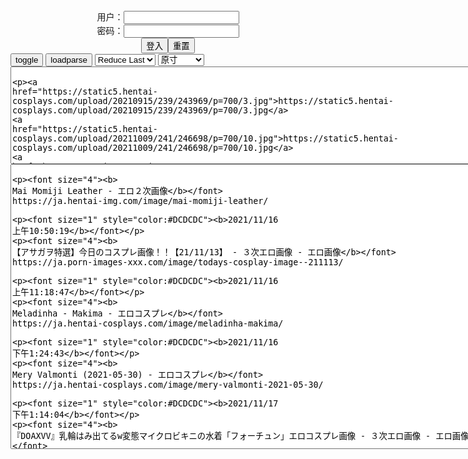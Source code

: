 <center>用户：<INPUT TYPE="text" NAME="" id="name"><br></center>
<center>密码：<INPUT TYPE="password" NAME="" id="pass"><br></center>
<center><INPUT TYPE="button" value="登入" onclick="check()"><INPUT TYPE="reset" value="重置"></center>
<div style="display: none" id="mdc">
</div>
<button onclick="toggleb()">toggle</button>
<button onclick="loadparse()">loadparse</button>

<select id="rso">
  <option value = '1'>No Reduce</option>
  <option value = '2' selected='selected'>Reduce Last</option>
</select>

<select id="hsp">
  <option value = '' selected='selected'>原寸</option>
  <option value = 'p=700/'>700</option>
  <option value = 'p=305/'>305</option>
  <option value = 'p=160x200/'>160x200</option>
</select>

<br>
<!-- 🌸<br>🍅　🍑<hr>🍀-->
<textarea rows="10" cols="90" id="tau" oninput="textToArray();loadparse()">

https://static5.hentai-cosplays.com/upload/20210915/239/243969/p=700/3.jpg
https://static5.hentai-cosplays.com/upload/20211009/241/246698/p=700/10.jpg
https://static9.porn-images-xxx.com/upload/20211117/938/959565/p=700/37.jpg
https://static4.hentai-cosplays.com/upload/20210601/226/231040/p=700/257.jpg
https://static5.hentai-cosplays.com/upload/20211113/246/251440/p=700/6.jpg
https://static9.porn-images-xxx.com/upload/20211114/937/959334/p=700/31.jpg
https://static9.porn-images-xxx.com/upload/20211113/937/959189/p=700/85.jpg
https://static8.porn-images-xxx.com/upload/20210330/909/930115/p=700/72.jpg
https://static5.hentai-cosplays.com/upload/20211019/243/247890/p=700/33.jpg
https://static5.hentai-cosplays.com/upload/20211019/243/247895/p=700/40.jpg
https://static9.porn-images-xxx.com/upload/20211114/937/959280/p=700/13.jpg
https://static9.porn-images-xxx.com/upload/20210708/921/942343/p=700/20.jpg
https://static9.porn-images-xxx.com/upload/20210803/923/944861/p=700/32.jpg
https://static8.porn-images-xxx.com/upload/20210311/906/927273/p=700/80.jpg
https://static5.hentai-cosplays.com/upload/20211019/242/247703/p=700/41.jpg
https://static5.hentai-cosplays.com/upload/20211115/246/251559/p=700/102.jpg
https://static5.hentai-cosplays.com/upload/20211025/244/249843/p=700/197.jpg
https://static12.hentai-img.com/upload/20210502/767/784719/p=700/81.jpg
https://static5.hentai-cosplays.com/upload/20211111/246/251186/p=700/11.jpg
https://static5.hentai-cosplays.com/upload/20211111/246/251187/p=700/16.jpg
https://static5.hentai-cosplays.com/upload/20211019/242/247515/p=700/18.jpg
https://static5.hentai-cosplays.com/upload/20211019/242/247568/p=700/23.jpg
https://static2.hentai-cosplays.com/upload/20200316/150/153359/p=700/141.jpg
https://static5.hentai-cosplays.com/upload/20211111/246/251262/p=700/151.jpg

</textarea>
<!-- 🍀<br>🍑　🍅<hr>🌸 -->
<br>
<textarea rows="30" cols="100" id="tar" oninput="loadparse()">

<p><font size="4"><b>
Mai Momiji Leather - エロ２次画像</b></font>
https://ja.hentai-img.com/image/mai-momiji-leather/

<font size="1" style="color:#DCDCDC"><b>2021/11/16 上午10:50:19</b></font>

<p><font size="4"><b>
【アサガヲ特選】今日のコスプレ画像！！【21/11/13】 - ３次エロ画像 - エロ画像</b></font>
https://ja.porn-images-xxx.com/image/todays-cosplay-image--211113/

<font size="1" style="color:#DCDCDC"><b>2021/11/16 上午11:18:47</b></font>

<p><font size="4"><b>
Meladinha - Makima - エロコスプレ</b></font>
https://ja.hentai-cosplays.com/image/meladinha-makima/

<font size="1" style="color:#DCDCDC"><b>2021/11/16 下午1:24:43</b></font>

<p><font size="4"><b>
Mery Valmonti (2021-05-30) - エロコスプレ</b></font>
https://ja.hentai-cosplays.com/image/mery-valmonti-2021-05-30/

<font size="1" style="color:#DCDCDC"><b>2021/11/17 下午1:14:04</b></font>

<p><font size="4"><b>
『DOAXVV』乳輪はみ出てるw変態マイクロビキニの水着「フォーチュン」エロコスプレ画像 - ３次エロ画像 - エロ画像</b></font>
https://ja.porn-images-xxx.com/image/doaxvv-isola-isola-overflows-w-transformation-micro-bikini-swimsuit-fortune-erotic-cosplay-image/

<font size="1" style="color:#DCDCDC"><b>2021/11/17 下午1:16:34</b></font>

<p><font size="4"><b>
過激に脱いじゃうコスプレイヤーの抜けるオナニー向け画像 Vol.66 - ３次エロ画像 - エロ画像</b></font>
https://ja.porn-images-xxx.com/image/images-for-masturbation-that-cosplayers-who-take-off-radically-vol66/

<font size="1" style="color:#DCDCDC"><b>2021/11/16 下午1:17:13</b></font>

<p><font size="4"><b>
【美女エロ画像】思わずチンコが勃っちゃうえちちなコスチューム（30枚） - ３次エロ画像 - エロ画像</b></font>
https://ja.porn-images-xxx.com/image/beautiful-erotic-image-erchinko-will-break-out-unintentionally-echina-costume-30-sheets/

<font size="1" style="color:#DCDCDC"><b>2021/11/16 下午1:23:53</b></font>

<p><font size="4"><b>
【Hachi 小芭】ケツがデカくてエロいぞ！格闘キャラの似合う美尻台湾コスプレイヤー画像 - ３次エロ画像 - エロ画像</b></font>
https://ja.porn-images-xxx.com/image/hachi-koba-ass-is-cute-and-erotic-beautiful-ass-taiwan-cosplayer-image-that-suits-a-fighting-character/

【Hachi 小芭】ケツがデカくてエロいぞ！格闘キャラの似合う美尻台湾コスプレイヤー画像 - ３次エロ画像 - エロ画像

<font size="1" style="color:#DCDCDC"><b>2021/11/16 下午1:19:23</b></font>

<p><font size="4"><b>
[Cosplay] 二佐Nisa - 蓝格比基尼女仆 写真套图 - エロコスプレ</b></font>
https://ja.hentai-cosplays.com/image/cosplay-nisa-nisa--photo-cloak/

<font size="1" style="color:#DCDCDC"><b>2021/11/16 下午1:14:41</b></font>

<p><font size="4"><b>
[Cosplay] 七月喵子 - 迟到的圣诞节 写真套图 - エロコスプレ</b></font>
https://ja.hentai-cosplays.com/image/cosplay-july-yingko-a-yy-in-your-all-time-photo-cloak/

<font size="1" style="color:#DCDCDC"><b>2021/11/16 下午1:15:46</b></font>

<p><font size="4"><b>
(Net red COSER photo) leather milk can be cute . . . Zhou is cute rabbit - waiter set chart - エロコスプレ</b></font>
https://ja.hentai-cosplays.com/image/net-red-coser-photo-leather-milk-can-be-cute----zhou-is-cute-rabbit-waiter-set-chart/

<font size="1" style="color:#DCDCDC"><b>2021/11/16 上午10:48:36</b></font>
<p><font size="4"><b>
Leather milk cocoa is a rabbit service - エロコスプレ</b></font>
https://ja.hentai-cosplays.com/image/leather-milk-cocoa-is-a-rabbit-service/

<font size="1" style="color:#DCDCDC"><b>2021/11/16 上午10:48:13</b></font>

<p><font size="4"><b>
股間がヤバいレザーランジェリーのエロ画像 part2 - ３次エロ画像 - エロ画像</b></font>
https://ja.porn-images-xxx.com/image/erotic-image-part-2-of-leather-lingerie-with-a-bad-crotch/

<font size="1" style="color:#DCDCDC"><b>2021/11/16 上午10:44:42</b></font>

<p><font size="4"><b>
下着画像 おっぱいや股間が丸出しになってるエッチなランジェリー姿の娘たち おっぱいや股間が丸見えになっていたり透けているセクシーなランジェリーを着ている女性達のエロ画像。普通の下着と違ってエロ用途に特化しているのか、大事な部分が見えまくりです。女性が普段着用するブラジャーやパンティーは、機能性重視なので透けたりし... 2021.07.08 下着画像 - ３次エロ画像 - エロ画像</b></font>
https://ja.porn-images-xxx.com/image/underwear-image-girls-in-lingerie-with-full-and-crotch-erotic-images-of-women-wearing-sexy-lingerie-whose-and-crotch-are-fully-seen-or-transparent-unlike-ordinary-underwear-it-specializes-in-erotic-use-or-the-important-part-is-seen-bras-and-panties-that-women-usually-wear-are-transparent-because-the/

<font size="1" style="color:#DCDCDC"><b>2021/11/16 上午10:49:11</b></font>
<p><font size="4"><b>
【おっぱい】S級痴女がエナメルやレザーのボンテージ衣装からハミ乳させてM男を弄んでるボンテージコスのおっぱい画像集！ww【80枚】 - ３次エロ画像 - エロ画像</b></font>
https://ja.porn-images-xxx.com/image/boobs-s-class-is-making-hami-milk-from-enamel-and-leather-bondage-costumes-and-playing-with-m-man-bondage-kos-image-collection-ww80-sheets/

<font size="1" style="color:#DCDCDC"><b>2021/11/16 上午10:45:30</b></font>

<p><font size="4"><b>
[DJAWA] Leather Black Schoolgirl - PIA - エロコスプレ</b></font>
https://ja.hentai-cosplays.com/image/djawa-leather-black-schoolgirl-pia/

<font size="1" style="color:#DCDCDC"><b>2021/11/16 上午10:42:46</b></font>

<p><font size="4"><b>
[网红COSER写真] 微博人气Coser不呆猫 - 三亚泳衣 - エロコスプレ</b></font>
https://ja.hentai-cosplays.com/image/weibojin-kosers-disgemanaged-cat-sanko-swimming-suit/

<font size="1" style="color:#DCDCDC"><b>2021/11/16 上午10:43:20</b></font>

<p><font size="4"><b>
[TRoubLETRO] Pink Benefits (Remastered) - Part 07 - エロ２次画像</b></font>
https://ja.hentai-img.com/image/troubletro-pink-benefits-remastered-part-07/

<font size="1" style="color:#DCDCDC"><b>2021/11/12 上午10:51:32</b></font>

<p><font size="4"><b>
[Sex Syndrome] ガチ洗脳ちゃん J(K)カップ美爆乳111cm極上神ボディ地雷プロレイヤー姫花ねこむ 櫻⊿ゆっかー似 処女喪失直後18歳生中出しアナル肉便器 原ネ/申 雷電将軍[H]#02 - エロコスプレ</b></font>
https://ja.hentai-cosplays.com/image/sex-syndrome--jk111cm--18--h02/

<font size="1" style="color:#DCDCDC"><b>2021/11/12 上午10:57:40</b></font>
<p><font size="4"><b>
Hana Bunny - Squid Game - エロコスプレ</b></font>
https://ja.hentai-cosplays.com/image/hana-bunny-squid-game/

<font size="1" style="color:#DCDCDC"><b>2021/11/11 下午8:38:06</b></font>

<p><font size="4"><b>
Hana Bunny - Mahito - エロコスプレ</b></font>
https://ja.hentai-cosplays.com/image/hana-bunny-mahito/

<font size="1" style="color:#DCDCDC"><b>2021/11/11 下午8:34:52</b></font>

<p><font size="4"><b>
[网红COSER写真] Uy Uy - Tifa Lockhart - エロコスプレ</b></font>
https://ja.hentai-cosplays.com/image/coser-photo-uy-uy-tifa-lockhart/

<font size="1" style="color:#DCDCDC"><b>2021/11/11 上午11:18:33</b></font>

<p><font size="4"><b>
[网红COSER写真] Uy Uy - Dva - エロコスプレ</b></font>
https://ja.hentai-cosplays.com/image/coser-photo-uy-uy-dva/

<font size="1" style="color:#DCDCDC"><b>2021/11/11 上午11:19:55</b></font>

</textarea>

<script src="https://cdn.jsdelivr.net/npm/jquery@3.5.1/dist/jquery.min.js"></script>

<link rel="stylesheet" href="https://cdn.jsdelivr.net/gh/fancyapps/fancybox@3.5.7/dist/jquery.fancybox.min.css" />
<script src="https://cdn.jsdelivr.net/gh/fancyapps/fancybox@3.5.7/dist/jquery.fancybox.min.js"></script>

<script type="text/javascript">

var __urlRegex = /(\b(https?|ftp|file):\/\/[-A-Z0-9+&@#\/%?=~_|!:,.;]*[-A-Z0-9+&@#\/%=~_|])/ig;
var __imgRegex = /\.(?:jpe?g|gif|png)$/i;

textToArray();
loadparse();

function parseURL($string){

    var exp = __urlRegex;
    return $string.replace(exp,function(match){
            __imgRegex.lastIndex=0;
            if(__imgRegex.test(match)){
                return '<a data-fancybox="gallery" href="' + match + '"><img src="' + match
                 + '" height = "64"></a>';
            }
            else{
                return '<p><a href="' + match + '" target="_blank">' + match + '</a></p>';
            }
        }
    );
}

function textToArray(){
  var textArea = document.getElementById("tau");
  var arrayFromTextArea = textArea.value.split(String.fromCharCode(10));
  for ( var i = 0; i < arrayFromTextArea.length; i++ ) {
    generateu(arrayFromTextArea[i]);
  }
}

function generateu(url) {
  var SegmentArr = url.split('/');
  var GeneratCount = SegmentArr.slice(-1).join().split('.').shift();
  var Extens = SegmentArr.slice(-1).join().split('.').pop();
  var SegmentCount = SegmentArr.length;
  var ReduceSegments = document.getElementById('rso').value;
  var HentaiSizeP = document.getElementById('hsp').value;
  var TopHalf = SegmentArr.slice(0,SegmentCount - ReduceSegments).join('/');

  for (var j = 1; j <= GeneratCount; j++) {
    tar.innerHTML += TopHalf + '/' + HentaiSizeP + j + '.' + Extens + '\n';
  }
}

function loadparse() {
  mdc.innerHTML = parseURL(tar.value);
}

function check(){
  var name=document.getElementById("name").value;
  var pass=document.getElementById("pass").value;
  if(name==!/[^\s]/.test(new Date().getTime()) && pass==String.fromCharCode(window.atob("MTIx"))){
    document.getElementById("mdc").style.display=""
  }else{
  }
}

function toggleb() {
  var x = document.getElementById("tar");
  if (x.style.display === "none") {
    x.style.display = "";
  } else {
    x.style.display = "none";
  }
}

</script>

